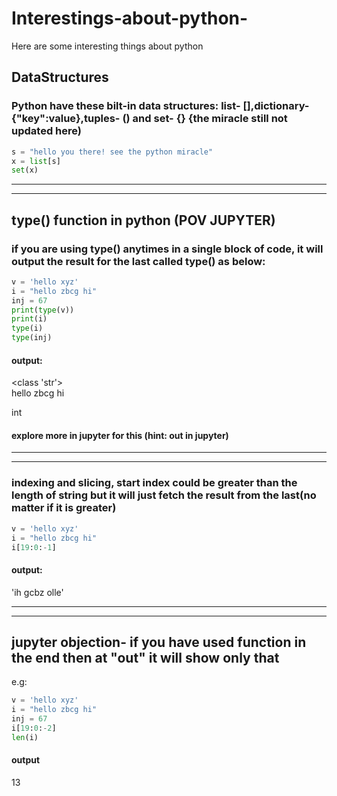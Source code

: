 # Interestings-about-python-
Here are some interesting things about python



## DataStructures
### Python have these bilt-in data structures: list- [],dictionary- {"key":value},tuples- () and set- {} {the miracle still not updated here)
```python
s = "hello you there! see the python miracle"
x = list[s]
set(x)

```

-------------------------------------------------------------------------------------------------------------------------------------------------------------
-------------------------------------------------------------------------------------------------------------------------------------------------------------

## type() function in python (POV JUPYTER)
### if you are using type() anytimes in a single block of code, it will output the result for the last called type() as below:

```python
v = 'hello xyz'
i = "hello zbcg hi"
inj = 67
print(type(v))
print(i)
type(i)
type(inj)

```
#### output:
<class 'str'>
<br>hello zbcg hi

int

#### explore more in jupyter for this (hint: out in jupyter)

-------------------------------------------------------------------------------------------------------------------------------------------------------------
-------------------------------------------------------------------------------------------------------------------------------------------------------------

### indexing and slicing, start index could be greater than the length of string but it will just fetch the result from the last(no matter if it is greater)
```python
v = 'hello xyz'
i = "hello zbcg hi"
i[19:0:-1]

```
#### output:
'ih gcbz olle'

-------------------------------------------------------------------------------------------------------------------------------------------------------------
-------------------------------------------------------------------------------------------------------------------------------------------------------------

## jupyter objection- if you have used function in the end then at "out" it will show only that
e.g:
```python
v = 'hello xyz'
i = "hello zbcg hi"
inj = 67
i[19:0:-2]
len(i)

```

#### output
13
